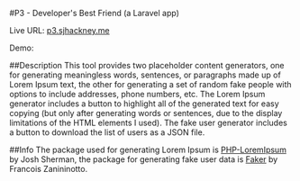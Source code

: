 #P3 - Developer's Best Friend (a Laravel app)

Live URL: [p3.sjhackney.me](p3.sjhackney.me)

Demo: []()

##Description
This tool provides two placeholder content generators, one for generating meaningless words, sentences, or paragraphs made up of Lorem Ipsum text, the other for generating a set of random fake people with options to include addresses, phone numbers, etc. The Lorem Ipsum generator includes a button to highlight all of the generated text for easy copying (but only after generating words or sentences, due to the display limitations of the HTML elements I used). The fake user generator includes a button to download the list of users as a JSON file.

##Info
The package used for generating Lorem Ipsum  is [PHP-LoremIpsum](https://github.com/joshtronic/php-loremipsum) by Josh Sherman, the package for generating fake user data is [Faker](https://github.com/fzaninotto/Faker) by Francois Zanininotto.